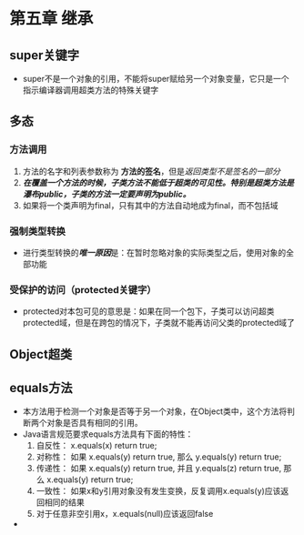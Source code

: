 # 第五章 继承

## super关键字

+ super不是一个对象的引用，不能将super赋给另一个对象变量，它只是一个指示编译器调用超类方法的特殊关键字

## 多态

### 方法调用

1. 方法的名字和列表参数称为 **方法的签名**，但是*返回类型不是签名的一部分* </br>
2. ***在覆盖一个方法的时候，子类方法不能低于超类的可见性。特别是超类方法是瀑布public，子类的方法一定要声明为public。***
3. 如果将一个类声明为final，只有其中的方法自动地成为final，而不包括域

### 强制类型转换

+ 进行类型转换的***唯一原因***是：在暂时忽略对象的实际类型之后，使用对象的全部功能

### 受保护的访问（protected关键字）

+ protected对本包可见的意思是：如果在同一个包下，子类可以访问超类protected域，但是在跨包的情况下，子类就不能再访问父类的protected域了

## Object超类

## equals方法

+ 本方法用于检测一个对象是否等于另一个对象，在Object类中，这个方法将判断两个对象是否具有相同的引用。
+ Java语言规范要求equals方法具有下面的特性：
  1. 自反性： x.equals(x) return true;
  2. 对称性： 如果 x.equals(y) return true, 那么 y.equals(y) return true;
  3. 传递性： 如果 x.equals(y) return true, 并且 y.equals(z) return true, 那么 x.equals(y) return true;
  4. 一致性： 如果x和y引用对象没有发生变换，反复调用x.equals(y)应该返回相同的结果
  5. 对于任意非空引用x，x.equals(null)应该返回false
+ 